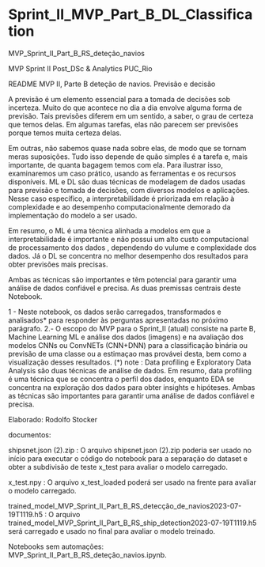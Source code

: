 # Sprint_II_MVP_Part_B_DL_Classification

MVP_Sprint_II_Part_B_RS_deteção_navios

MVP Sprint II Post_DSc & Analytics PUC_Rio

README MVP II, Parte B deteção de navios. Previsão e decisão

A previsão é um elemento essencial para a tomada de decisões sob incerteza. Muito do que acontece no dia a dia envolve alguma forma de previsão. 
Tais previsões diferem em um sentido, a saber, o grau de certeza que temos delas. Em algumas tarefas, elas não parecem ser previsões porque temos muita certeza delas.

Em outras, não sabemos quase nada sobre elas, de modo que se tornam meras suposições. Tudo isso depende de quão simples é a tarefa e, mais importante, de quanta bagagem temos com ela.
Para ilustrar isso, examinaremos um caso prático, usando as ferramentas e os recursos disponíveis.
ML e DL são duas técnicas de modelagem de dados usadas para previsão e tomada de decisões, com diversos modelos e aplicações. 
Nesse caso específico, a interpretabilidade é priorizada em relação à complexidade e ao desempenho computacionalmente demorado da implementação do modelo a ser usado. 

Em resumo, o ML é uma técnica alinhada a modelos em que a interpretabilidade é importante e não possui um alto custo computacional de processamento dos dados , 
dependendo do vulume e complexidade dos dados. Já o DL se concentra no melhor desempenho dos resultados para obter previsões mais precisas. 

Ambas as técnicas são importantes e têm potencial para garantir uma análise de dados confiável e precisa.
As duas premissas centrais deste Notebook.

1 - Neste notebook, os dados serão carregados, transformados e analisados* para responder às perguntas apresentadas no próximo parágrafo.
2.- O escopo do MVP para o Sprint_II (atual) consiste na parte B, Machine Learning ML e análise dos dados (imagens) e na avaliação dos modelos CNNs ou ConvNETs (CNN+DNN) 
para a classificação binária ou previsão de uma classe ou a estimaçao mas provávei desta, bem como a visualização desses resultados.
(*) note : Data profiling e Exploratory Data Analysis são duas técnicas de análise de dados. Em resumo, data profiling é uma técnica que se concentra o perfil dos dados, 
enquanto EDA se concentra na exploração dos dados para obter insights e hipóteses. Ambas as técnicas são importantes para garantir uma análise de dados confiável e precisa.

Elaborado: Rodolfo Stocker

documentos:

shipsnet.json (2).zip : O arquivo shipsnet.json (2).zip poderia ser usado no início para executar o código do notebook para a separação do dataset e obter a subdivisão de teste x_test para avaliar o modelo carregado.

x_test.npy : O arquivo x_test_loaded poderá ser usado na frente para avaliar o modelo carregado.

trained_model_MVP_Sprint_II_Part_B_RS_detecção_de_navios2023-07-19T1119.h5 : O arquivo trained_model_MVP_Sprint_II_Part_B_RS_ship_detection2023-07-19T1119.h5 será carregado e usado no final para avaliar o modelo treinado.

Notebooks sem automações: MVP_Sprint_II_Part_B_RS_deteção_navios.ipynb.
